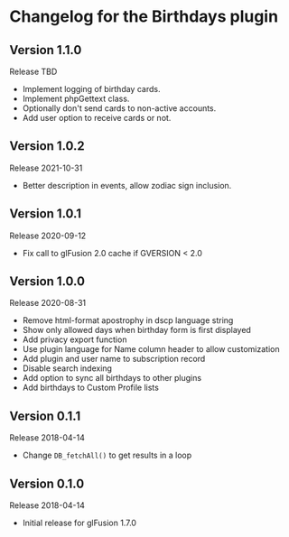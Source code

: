 # Changelog for the Birthdays plugin

## Version 1.1.0
Release TBD
- Implement logging of birthday cards.
- Implement phpGettext class.
- Optionally don't send cards to non-active accounts.
- Add user option to receive cards or not.

## Version 1.0.2
Release 2021-10-31
- Better description in events, allow zodiac sign inclusion.

## Version 1.0.1
Release 2020-09-12
- Fix call to glFusion 2.0 cache if GVERSION < 2.0

## Version 1.0.0
Release 2020-08-31
- Remove html-format apostrophy in dscp language string
- Show only allowed days when birthday form is first displayed
- Add privacy export function
- Use plugin language for Name column header to allow customization
- Add plugin and user name to subscription record
- Disable search indexing
- Add option to sync all birthdays to other plugins
- Add birthdays to Custom Profile lists

## Version 0.1.1
Release 2018-04-14
- Change `DB_fetchAll()` to get results in a loop

## Version 0.1.0
Release 2018-04-14
- Initial release for glFusion 1.7.0
